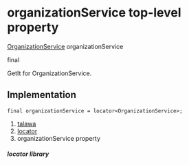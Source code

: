 
<div>

# organizationService top-level property

</div>


[OrganizationService](../services_org_service/OrganizationService-class.md)
organizationService


final




GetIt for OrganizationService.



## Implementation

``` language-dart
final organizationService = locator<OrganizationService>;
```







1.  [talawa](../index.md)
2.  [locator](../locator/)
3.  organizationService property

##### locator library







